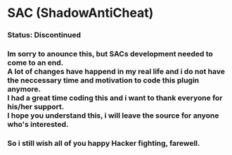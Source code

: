 # SAC (ShadowAntiCheat)

### Status: Discontinued

### Im sorry to anounce this, but SACs development needed to come to an end.<br>A lot of changes have happend in my real life and i do not have the neccessary time and motivation to code this plugin anymore.<br>I had a great time coding this and i want to thank everyone for his/her support.<br>I hope you understand this, i will leave the source for anyone who's interested.

### So i still wish all of you happy Hacker fighting, farewell.
